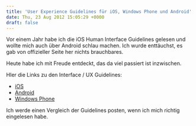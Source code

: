 ```yaml
---
title: 'User Experience Guidelines für iOS, Windows Phone und Android'
date: Thu, 23 Aug 2012 15:05:29 +0000
draft: false
---
```


Vor einem Jahr habe ich die iOS Human Interface Guidelines gelesen und wollte mich auch über Android schlau machen. Ich wurde enttäuchst, es gab von offizieller Seite her nichts brauchbares.

Heute habe ich mit Freude entdeckt, das da viel passiert ist inzwischen.

HIer die Links zu den Interface / UX Guidelines:

*   [iOS](http://developer.apple.com/library/ios/#DOCUMENTATION/UserExperience/Conceptual/MobileHIG/Introduction/Introduction.html)
*   [Android](http://developer.android.com/design/index.html)
*   [Windows Phone](http://msdn.microsoft.com/en-us/library/hh202915(v=vs.92))

Ich werde einen Vergleich der Guidelines posten, wenn ich mich richtig eingelesen habe.